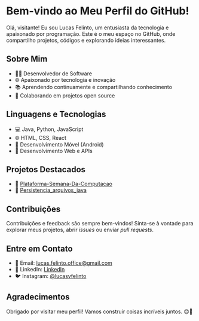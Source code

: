 # Bem-vindo ao Meu Perfil do GitHub!

Olá, visitante! Eu sou Lucas Felinto, um entusiasta da tecnologia e apaixonado por programação. Este é o meu espaço no GitHub, onde compartilho projetos, códigos e explorando ideias interessantes.

## Sobre Mim

- 👨‍💻 Desenvolvedor de Software
- 🌐 Apaixonado por tecnologia e inovação
- 📚 Aprendendo continuamente e compartilhando conhecimento
- 🚀 Colaborando em projetos open source

## Linguagens e Tecnologias

- 💻 Java, Python, JavaScript
- 🌐 HTML, CSS, React
- 📱 Desenvolvimento Móvel (Android)
- 🚀 Desenvolvimento Web e APIs

## Projetos Destacados

- 🌟 [Plataforma-Semana-Da-Computacao](https://github.com/rafaelpdemelo/Plataforma-Semana-Da-Computacao/tree/master)
- 🌟 [Persistencia_arquivos_java](https://github.com/lucasvfelinto/Persistencia_arquivos_java)

## Contribuições

Contribuições e feedback são sempre bem-vindos! Sinta-se à vontade para explorar meus projetos, abrir _issues_ ou enviar _pull requests_.

## Entre em Contato

- 📧 Email: lucas.felinto.office@gmail.com
- 💼 LinkedIn: [LinkedIn](https://www.linkedin.com/in/lucasvfelinto)
- 🐦 Instagram: [@lucasvfelinto](https://twitter.com/lucasvfelinto)

## Agradecimentos

Obrigado por visitar meu perfil! Vamos construir coisas incríveis juntos. 😊🚀



